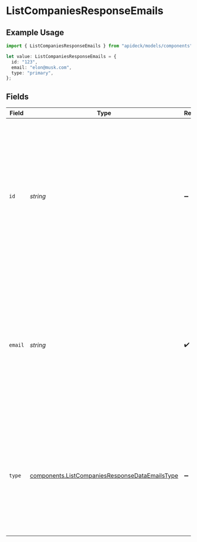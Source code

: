 # ListCompaniesResponseEmails

## Example Usage

```typescript
import { ListCompaniesResponseEmails } from "apideck/models/components";

let value: ListCompaniesResponseEmails = {
  id: "123",
  email: "elon@musk.com",
  type: "primary",
};
```

## Fields

| Field                                                                                                                                                                                                                                                         | Type                                                                                                                                                                                                                                                          | Required                                                                                                                                                                                                                                                      | Description                                                                                                                                                                                                                                                   | Example                                                                                                                                                                                                                                                       |
| ------------------------------------------------------------------------------------------------------------------------------------------------------------------------------------------------------------------------------------------------------------- | ------------------------------------------------------------------------------------------------------------------------------------------------------------------------------------------------------------------------------------------------------------- | ------------------------------------------------------------------------------------------------------------------------------------------------------------------------------------------------------------------------------------------------------------- | ------------------------------------------------------------------------------------------------------------------------------------------------------------------------------------------------------------------------------------------------------------- | ------------------------------------------------------------------------------------------------------------------------------------------------------------------------------------------------------------------------------------------------------------- |
| `id`                                                                                                                                                                                                                                                          | *string*                                                                                                                                                                                                                                                      | :heavy_minus_sign:                                                                                                                                                                                                                                            | This string serves as a unique identifier for each email address associated with the company. It acts as a distinct key to differentiate between multiple email entries within the company's email array, ensuring each email can be individually referenced. | 123                                                                                                                                                                                                                                                           |
| `email`                                                                                                                                                                                                                                                       | *string*                                                                                                                                                                                                                                                      | :heavy_check_mark:                                                                                                                                                                                                                                            | This field contains the actual email address linked to the company, formatted as a standard email address. It is required and is used for communication or identification purposes within the company's contact information.                                  | elon@musk.com                                                                                                                                                                                                                                                 |
| `type`                                                                                                                                                                                                                                                        | [components.ListCompaniesResponseDataEmailsType](../../models/components/listcompaniesresponsedataemailstype.md)                                                                                                                                              | :heavy_minus_sign:                                                                                                                                                                                                                                            | This optional field specifies the category of the email address, such as 'work', 'personal', or 'other'. It helps organize and provide context to the email address within the company's contact information.                                                 | primary                                                                                                                                                                                                                                                       |